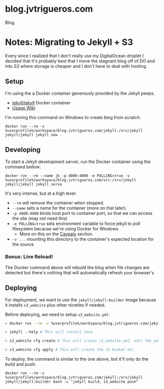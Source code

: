 # blog.jvtrigueros.com
Blog.

# Notes: Migrating to Jekyll + S3

Every since I realized that I don't really use my DigitalOcean droplet I decided that it's probably
best that I move the stagnant blog off of DO and into S3 where storage is cheaper and I don't have
to deal with hosting.

## Setup

I'm using the a Docker container generously provided by the Jekyll peeps.

- [jekyll/jekyll](https://hub.docker.com/r/jekyll/jekyll/) Docker container
- [Usage Wiki](https://github.com/jekyll/docker/wiki/Usage:-Running)

I'm running this command on Windows to create blog from scratch:

    docker run --rm -v %userprofile%/workspace/blog.jvtrigueros.com/jekyll:/srv/jekyll jekyll/jekyll jekyll new .

## Developing

To start a Jekyll development server, run the Docker container using the command bellow:

    docker run --rm --name jk -p 4000:4000 -e POLLING=true -v %userprofile%/workspace/blog.jvtrigueros.com/src:/srv/jekyll jekyll/jekyll jekyll serve

It's very intense, but at a high level:

- `--rm` will remove the container when stopped.
- `--name` sets a name for the container (more on that later).
- `-p 4000:4000` binds host port to container port, so that we can access the site (may not need this)
- `-e POLLING=true` sets environment variable to force jekyll to poll filesystem because we're using Docker for Windows
  - More on this on the [Caveats](https://github.com/jekyll/docker/wiki/Usage:-Running#caveats) section.
- `-v ...` mounting this directory to the container's expected location for the source

### Bonus: Live Reload!

The Docker command above will rebuild the blog when file changes are detected but there's nothing that will automatically
refresh your browser's

## Deploying

For deployment, we want to use the `jekyll/jekyll:builder` image because it installs `s3_website` plus other niceties if
needed.

Before deploying, we need to setup `s3_website.yml`:

```bash
> docker run --rm -v %userprofile%/workspace/blog.jvtrigueros.com/jekyll:/srv/jekyll jekyll/jekyll:builder bash -c "jekyll build; s3_website push"

> jekyll --help # This will install Java

> s3_website cfg create # This will create s3_website.yml, edit the yml file with correct creds

> s3_website cfg apply # This will create the s3 bucket etc
```


To deploy, the command is similar to the one above, but it'll only do the build and push:

    docker run --rm -v %userprofile%/workspace/blog.jvtrigueros.com/jekyll:/srv/jekyll jekyll/jekyll:builder bash -c "jekyll build; s3_website push"
